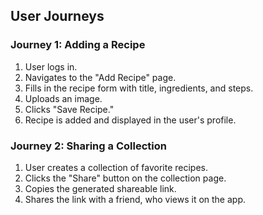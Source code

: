 ## User Journeys

### Journey 1: Adding a Recipe

1. User logs in.
2. Navigates to the "Add Recipe" page.
3. Fills in the recipe form with title, ingredients, and steps.
4. Uploads an image.
5. Clicks "Save Recipe."
6. Recipe is added and displayed in the user's profile.

### Journey 2: Sharing a Collection

1. User creates a collection of favorite recipes.
2. Clicks the "Share" button on the collection page.
3. Copies the generated shareable link.
4. Shares the link with a friend, who views it on the app.
